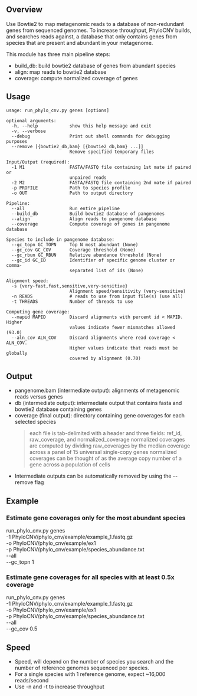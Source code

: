 ## Overview
Use Bowtie2 to map metagenomic reads to a database of non-redundant genes from sequenced genomes.
To increase throughput, PhyloCNV builds, and searches reads against, a database that only contains genes from species that are present and abundant in your metagenome.

This module has three main pipeline steps:
* build_db: build bowtie2 database of genes from abundant species
* align: map reads to bowtie2 database
* coverage: compute normalized coverage of genes

## Usage
```
usage: run_phylo_cnv.py genes [options]

optional arguments:
  -h, --help            show this help message and exit
  -v, --verbose
  --debug               Print out shell commands for debugging purposes
  --remove [{bowtie2_db,bam} [{bowtie2_db,bam} ...]]
                        Remove specified temporary files

Input/Output (required):
  -1 M1                 FASTA/FASTQ file containing 1st mate if paired or
                        unpaired reads
  -2 M2                 FASTA/FASTQ file containing 2nd mate if paired
  -p PROFILE            Path to species profile
  -o OUT                Path to output directory

Pipeline:
  --all                 Run entire pipeline
  --build_db            Build bowtie2 database of pangenomes
  --align               Align reads to pangenome database
  --coverage            Compute coverage of genes in pangenome database

Species to include in pangenome database:
  --gc_topn GC_TOPN     Top N most abundant (None)
  --gc_cov GC_COV       Coverage threshold (None)
  --gc_rbun GC_RBUN     Relative abundance threshold (None)
  --gc_id GC_ID         Identifier of specific genome cluster or comma-
                        separated list of ids (None)

Alignment speed:
  -s {very-fast,fast,sensitive,very-sensitive}
                        Alignment speed/sensitivity (very-sensitive)
  -n READS              # reads to use from input file(s) (use all)
  -t THREADS            Number of threads to use

Computing gene coverage:
  --mapid MAPID         Discard alignments with percent id < MAPID. Higher
                        values indicate fewer mismatches allowed (93.0)
  --aln_cov ALN_COV     Discard alignments where read coverage < ALN_COV.
                        Higher values indicate that reads must be globally
                        covered by alignment (0.70)
```

## Output
* pangenome.bam (intermediate output): alignments of metagenomic reads versus genes
* db (intermediate output): intermediate output that contains fasta and bowtie2 database containing genes
* coverage (final output): directory containing gene coverages for each selected species
  >each file is tab-delimited with a header and three fields: ref_id, raw_coverage, and normalized_coverage
  >normalized coverages are computed by dividing raw_coverages by the median coverage across a panel of 15 universal single-copy genes
  >normalized coverages can be thought of as the average copy number of a gene across a population of cells
* Intermediate outputs can be automatically removed by using the --remove flag

## Example

### Estimate gene coverages only for the most abundant species
run_phylo_cnv.py genes \
-1 PhyloCNV/phylo_cnv/example/example_1.fastq.gz \
-o PhyloCNV/phylo_cnv/example/ex1 \
-p PhyloCNV/phylo_cnv/example/species_abundance.txt \
--all \
--gc_topn 1

### Estimate gene coverages for all species with at least 0.5x coverage
run_phylo_cnv.py genes \
-1 PhyloCNV/phylo_cnv/example/example_1.fastq.gz \
-o PhyloCNV/phylo_cnv/example/ex1 \
-p PhyloCNV/phylo_cnv/example/species_abundance.txt \
--all \
--gc_cov 0.5


## Speed
* Speed, will depend on the number of species you search and the number of reference genomes sequenced per species. 
* For a single species with 1 reference genome, expect ~16,000 reads/second
* Use -n and -t to increase throughput
